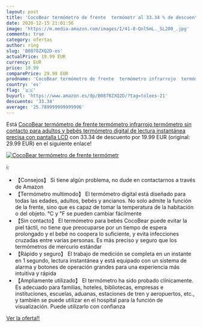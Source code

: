 ```yaml
---
layout: post
title: 'CocoBear termómetro de frente  termómetr al 33.34 % de descuento'
date: 2020-12-15 21:01:56
image: 'https://m.media-amazon.com/images/I/41-8-QnlSmL._SL200_.jpg'
comments: true
category: ofertas
author: ring
slug: 'B0878ZXQ2D-es'
actualPrice: 19.99 EUR
currency: EUR
price: 19.99
comparePrice: 29.99 EUR
prodname: 'CocoBear termómetro de frente  termómetro infrarrojo  termómetro sin contacto para adultos y bebés  termómetro digital de lectura instantánea precisa con pantalla LCD'
country: 'es'
flag: '🇪🇸'
buyurl: 'https://www.amazon.es/dp/B0878ZXQ2D/?tag=tolees-21'
descuento: '33.34'
average: '25.789999999999996'
---
```


Está [CocoBear termómetro de frente  termómetro infrarrojo  termómetro sin contacto para adultos y bebés  termómetro digital de lectura instantánea precisa con pantalla LCD](https://www.amazon.es/dp/B0878ZXQ2D/?tag=tolees-21) con 33.34 de descuento por 19.99 EUR (original: 29.99 EUR) en el siguiente enlace!

[![CocoBear termómetro de frente  termómetr](https://m.media-amazon.com/images/I/41-8-QnlSmL._SL200_.jpg)](https://www.amazon.es/dp/B0878ZXQ2D/?tag=tolees-21)

ℹ️:

- 【Consejos】 Si tiene algún problema, no dude en contactarnos a través de Amazon
- 【Termómetro multimodo】 El termómetro digital está diseñado para todas las edades, adultos, bebés y ancianos. No solo admite la función de la frente, sino que es capaz de tomar la temperatura de la habitación o del objeto. ℃ y ℉ se pueden cambiar fácilmente
- 【Sin contacto】 El termómetro para bebés CocoBear puede evitar la piel táctil, no tiene que preocuparse por un tiempo de espera prolongado y el bebé no coopera lo suficiente, y evita infecciones cruzadas entre varias personas. Es más preciso y seguro que los termómetros de mercurio estándar
- 【Rápido y seguro】 El trabajo de medición se completa en un instante en 1 segundo, lectura instantánea y está equipado con un sistema de alarma y botones de operación grandes para una experiencia más intuitiva y rápida
- 【Ampliamente utilizado】 El termómetro ha sido probado clínicamente. Es adecuado para familias, hoteles, bibliotecas, empresas e instituciones, escuelas, aduanas, estaciones de tren y aeropuertos, etc., y también se puede utilizar en el hospital para la función de visualización. Puede utilizarlo con confianza

[Ver la oferta!!](https://www.amazon.es/dp/B0878ZXQ2D/?tag=tolees-21)

